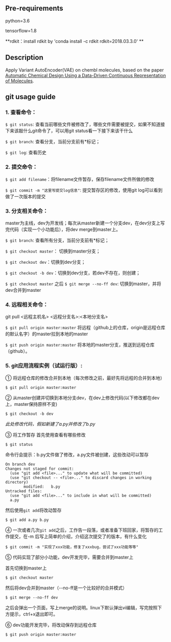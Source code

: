 ## Pre-requirements
python=3.6

tensorflow=1.8

**rdkit：install rdkit by 'conda install -c rdkit rdkit=2018.03.3.0' **

## Description
Apply Variant AutoEncoder(VAE) on chembl molecules, based on the paper [Automatic Chemical Design Using a Data-Driven Continuous Representation of Molecules](https://arxiv.org/pdf/1610.02415.pdf).

## git usage guide

### 1. 查看命令：
`$ git status`: 查看当前哪些文件被修改了，哪些文件需要被提交，如果不知道接下来该敲什么git命令了，可以用git status看一下接下来该干什么

`$ git branch`: 查看分支，当前分支前有*标记；

`$ git log`: 查看历史

### 2. 提交命令：
`$ git add filename`：将filename文件暂存，保存filename文件所做的修改

`$ git commit -m "这里写提交log信息"`: 提交暂存区的修改，使用git log可以看到做了一次版本的提交

### 3. 分支相关命令：
master为主线，dev为开发线；每次从master新建一个分支dev，在dev分支上写完代码（实现一个小功能后），将dev merge到master上。

`$ git branch`: 查看所有分支，当前分支前有*标记；

`$ git checkout master`： 切换到master分支；

`$ git checkout dev`：切换到dev分支；

`$ git checkout -b dev`：切换到dev分支，若dev不存在，则创建；

`$ git checkout master` 之后 `$ git merge --no-ff dev`: 切换到master，并将dev合并到master

### 4. 远程相关命令：
git pull <远程主机名> <远程分支名>:<本地分支名>

`$ git pull origin master:master` 将远程（github上的仓库，origin是远程仓库的默认名字）的master拉到本地的master

`$ git push origin master:master` 将本地的master分支，推送到远程仓库（github）。
 
### 5. git应用流程实例（试运行版）:
① 将远程仓库的修改合并到本地（每次修改之前，最好先将远程的合并到本地）

`$ git pull origin master:master`

② 从master创建并切换到本地分支dev，在dev上修改代码(以下修改都在dev上，master保持原样不变)

`$ git checkout -b dev`

*此处修改代码，假如新建了a.py并修改了b.py*

③ 将工作暂存
首先使用查看有哪些修改

`$ git status`

命令行会提示：b.py文件做了修改，a.py文件被创建，这些改动可以暂存

```shell
On branch dev
Changes not staged for commit:
  (use "git add <file>..." to update what will be committed)
  (use "git checkout -- <file>..." to discard changes in working directory)
        modified:   b.py
Untracked files:
  (use "git add <file>..." to include in what will be committed)
  a.py
```

然后使用`git add`将改动暂存

`$ git add a.py b.py`

④ 一次或者几次`git add`之后，工作告一段落，或者准备下班回家，将暂存的工作提交，在-m 后写上简单的介绍，介绍这次提交了的版本，有什么变化

`$ git commit -m "实现了xxx功能，修复了xxxbug，尝试了xxx功能等等"` 

⑤ 代码实现了部分小功能，dev开发完毕，需要合并到master上

首先切换到master上

`$ git checkout master`

然后将dev合并到master（--no-ff是一个比较好的合并模式）

`$ git merge --no-ff dev`

之后会弹出一个页面，写上merge的说明。linux下默认弹出vi编辑，写完按照下方提示，ctrl+x退出即可。

⑥ dev功能开发完毕，将改动保存到远程仓库

`$ git push origin master:master`
